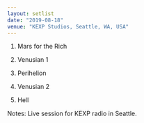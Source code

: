```yaml
---
layout: setlist
date: "2019-08-18"
venue: "KEXP Studios, Seattle, WA, USA"
---
```


 1. Mars for the Rich

 2. Venusian 1

 3. Perihelion

 4. Venusian 2

 5. Hell


Notes: Live session for KEXP radio in Seattle.
